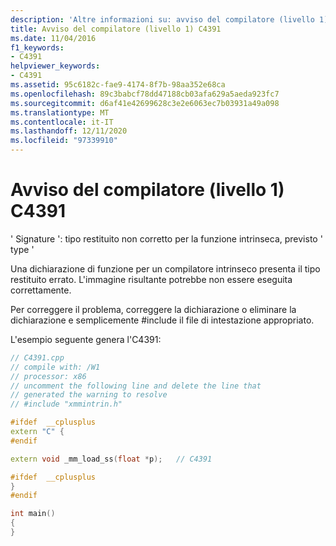 ```yaml
---
description: 'Altre informazioni su: avviso del compilatore (livello 1) C4391'
title: Avviso del compilatore (livello 1) C4391
ms.date: 11/04/2016
f1_keywords:
- C4391
helpviewer_keywords:
- C4391
ms.assetid: 95c6182c-fae9-4174-8f7b-98aa352e68ca
ms.openlocfilehash: 89c3babcf78dd47188cb03afa629a5aeda923fc7
ms.sourcegitcommit: d6af41e42699628c3e2e6063ec7b03931a49a098
ms.translationtype: MT
ms.contentlocale: it-IT
ms.lasthandoff: 12/11/2020
ms.locfileid: "97339910"
---
```

# <a name="compiler-warning-level-1-c4391"></a>Avviso del compilatore (livello 1) C4391

' Signature ': tipo restituito non corretto per la funzione intrinseca, previsto ' type '

Una dichiarazione di funzione per un compilatore intrinseco presenta il tipo restituito errato. L'immagine risultante potrebbe non essere eseguita correttamente.

Per correggere il problema, correggere la dichiarazione o eliminare la dichiarazione e semplicemente #include il file di intestazione appropriato.

L'esempio seguente genera l'C4391:

```cpp
// C4391.cpp
// compile with: /W1
// processor: x86
// uncomment the following line and delete the line that
// generated the warning to resolve
// #include "xmmintrin.h"

#ifdef  __cplusplus
extern "C" {
#endif

extern void _mm_load_ss(float *p);   // C4391

#ifdef  __cplusplus
}
#endif

int main()
{
}
```
